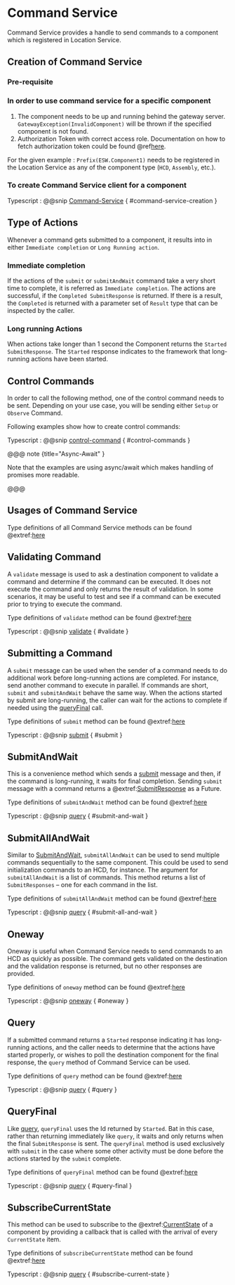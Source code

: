 # Command Service

Command Service provides a handle to send commands to a component which is registered in Location Service.

## Creation of Command Service

### Pre-requisite

### In order to use command service for a specific component

  1. The component needs to be up and running behind the gateway server.
    `GatewayException(InvalidComponent)` will be thrown if the specified component is not found.
  2. Authorization Token with correct access role.
     Documentation on how to fetch authorization token could be found @ref[here](../aas/auth-components.md).

For the given example : `Prefix(ESW.Component1)` needs to be registered in the Location Service as any of the component type (`HCD`, `Assembly`, etc.).

### To create Command Service client for a component

Typescript
:   @@snip [Command-Service](../../../../example/src/documentation/command/CommandExamples.ts) { #command-service-creation }

## Type of Actions

Whenever a command gets submitted to a component, it results into in either `Immediate completion` or `Long Running action`.

### Immediate completion

If the actions of the `submit` or `submitAndWait` command take a very short time to complete, it is referred as `Immediate completion`.
The actions are successful, if the `Completed SubmitResponse` is returned. If there is a result, the `Completed` is returned with a parameter set of `Result` type that can be inspected by the caller.

### Long running Actions

When actions take longer than 1 second the Component returns the `Started SubmitResponse`. The `Started` response indicates to the framework that long-running actions have been started.

## Control Commands

In order to call the following method, one of the control command needs to be sent. Depending on your use case, you will be sending either `Setup` or `Observe` Command.

Following examples show how to create control commands:

Typescript
:   @@snip [control-command](../../../../example/src/documentation/command/CommandExamples.ts) { #control-commands }

@@@ note {title="Async-Await" }

Note that the examples are using async/await which makes handling of promises more readable.

@@@

## Usages of Command Service

Type definitions of all Command Service methods can be found @extref:[here](ts-docs:interfaces/clients.commandservice.html)

## Validating Command

A `validate` message is used to ask a destination component to validate a command and determine if the command can be executed. It does not execute the command and only returns the result of validation. In some scenarios, it may be useful to test and see if a command can be executed prior to trying to execute the command.

Type definitions of `validate` method can be found @extref:[here](ts-docs:interfaces/clients.commandservice.html#validate)

Typescript
:   @@snip [validate](../../../../example/src/documentation/command/CommandExamples.ts) { #validate }

## Submitting a Command

A `submit` message can be used when the sender of a command needs to do additional work before long-running actions are completed. For instance, send another command to execute in parallel. If commands are short, `submit` and `submitAndWait` behave the same way. When the actions started by submit are long-running, the caller can wait for the actions to complete if needed using the [queryFinal](#queryfinal) call.

Type definitions of `submit` method can be found @extref:[here](ts-docs:interfaces/clients.commandservice.html#submit)

Typescript
:   @@snip [submit](../../../../example/src/documentation/command/CommandExamples.ts) { #submit }

## SubmitAndWait

This is a convenience method which sends a [submit](#submit) message and then, if the command is long-running, it waits for final completion. Sending `submit` message with a command returns a @extref:[SubmitResponse](ts-docs:modules/models.html#submitresponse) as a Future.

Type definitions of `submitAndWait` method can be found @extref:[here](ts-docs:interfaces/clients.commandservice.html#submitandwait)

Typescript
:   @@snip [query](../../../../example/src/documentation/command/CommandExamples.ts) { #submit-and-wait }

## SubmitAllAndWait

Similar to [SubmitAndWait](#submitandwait), `submitAllAndWait` can be used to send multiple commands sequentially to the same component. This could be used to send initialization commands to an HCD, for instance. The argument for `submitAllAndWait` is a list of commands. This method returns a list of `SubmitResponses` – one for each command in the list.

Type definitions of `submitAllAndWait` method can be found @extref:[here](ts-docs:interfaces/clients.commandservice.html#submitallandwait)

Typescript
:   @@snip [query](../../../../example/src/documentation/command/CommandExamples.ts) { #submit-all-and-wait }

## Oneway

Oneway is useful when Command Service needs to send commands to an HCD as quickly as possible. The command gets validated on the destination and the validation response is returned, but no other responses are provided.

Type definitions of `oneway` method can be found @extref:[here](ts-docs:interfaces/clients.commandservice.html#oneway)

Typescript
:   @@snip [oneway](../../../../example/src/documentation/command/CommandExamples.ts) { #oneway }

## Query

If a submitted command returns a `Started` response indicating it has long-running actions, and the caller needs to determine that the actions have started properly, or wishes to poll the destination component for the final response, the `query` method of Command Service can be used.

Type definitions of `query` method can be found @extref:[here](ts-docs:interfaces/clients.commandservice.html#query)

Typescript
:   @@snip [query](../../../../example/src/documentation/command/CommandExamples.ts) { #query }

## QueryFinal

Like [query](#query), `queryFinal` uses the Id returned by `Started`. Bat in this case, rather than returning immediately like `query`, it waits and only returns when the final `SubmitResponse` is sent. The `queryFinal` method is used exclusively with `submit` in the case where some other activity must be done before the actions started by the `submit` complete.

Type definitions of `queryFinal` method can be found @extref:[here](ts-docs:interfaces/clients.commandservice.html#queryfinal)

Typescript
:   @@snip [query](../../../../example/src/documentation/command/CommandExamples.ts) { #query-final }

## SubscribeCurrentState

This method can be used to subscribe to the @extref:[CurrentState](ts-docs:classes/models.currentstate.html) of a component by providing a callback that is called with the arrival of every `CurrentState` item.

Type definitions of `subscribeCurrentState` method can be found @extref:[here](ts-docs:interfaces/clients.commandservice.html#subscribecurrentstate)

Typescript
:   @@snip [query](../../../../example/src/documentation/command/CommandExamples.ts) { #subscribe-current-state }

